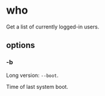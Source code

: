 # who

Get a list of currently logged-in users.

## options

### -b

Long version: `--boot`.

Time of last system boot.
